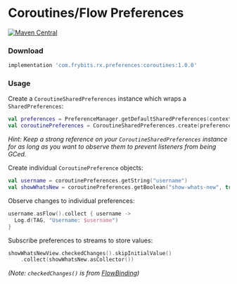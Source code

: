 # Coroutines/Flow Preferences

[![Maven Central][1]][2] 

### Download

```groovy
implementation 'com.frybits.rx.preferences:coroutines:1.0.0'
```

### Usage

Create a `CoroutineSharedPreferences` instance which wraps a `SharedPreferences`:

```kotlin
val preferences = PreferenceManager.getDefaultSharedPreferences(context)
val coroutinePreferences = CoroutineSharedPreferences.create(preferences)
```

*Hint: Keep a strong reference on your `CoroutineSharedPreferences` instance for as long as you want to observe them to prevent listeners from being GCed.*

Create individual `CoroutinePreference` objects:

```kotlin
val username = coroutinePreferences.getString("username")
val showWhatsNew = coroutinePreferences.getBoolean("show-whats-new", true)
```

Observe changes to individual preferences:

```kotlin
username.asFlow().collect { username ->
  Log.d(TAG, "Username: $username")
}
```

Subscribe preferences to streams to store values:

```kotlin
showWhatsNewView.checkedChanges().skipInitialValue()
    .collect(showWhatsNew.asCollector())
```
*(Note: `checkedChanges()` is from [FlowBinding](https://github.com/ReactiveCircus/FlowBinding))*

[1]:https://img.shields.io/maven-central/v/com.frybits.rx.preferences/coroutines?label=coroutines
[2]:https://central.sonatype.com/artifact/com.frybits.rx.preferences/coroutines/1.0.0
